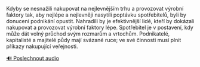 
Kdyby se nesnažili nakupovat na nejlevnějším trhu a provozovat výrobní faktory tak, aby nejlépe a nejlevněji nasytili poptávku spotřebitelů, byli by donuceni podnikání opustit. Nahradili by je efektivnější lidé, kteří by dokázali nakupovat a provozovat výrobní faktory lépe. Spotřebitel je v postavení, kdy může dát volný průchod svým rozmarům a vrtochům. Podnikatelé, kapitalisté a majitelé půdy mají svázané ruce; ve své činnosti musí plnit příkazy nakupující veřejnosti.

[🔊 Poslechnout audio](/data/7-paragraphs/audio/chapter_55/para_011-Kdyby-se-nesnaili-nakupovat-na-nejlevnjm-trhu.mp3)
